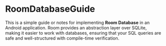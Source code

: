 # RoomDatabaseGuide

This is a simple guide or notes for implementing **Room Database** in an Android application. Room provides an abstraction layer over SQLite, making it easier to work with databases, ensuring that your SQL queries are safe and well-structured with compile-time verification.
